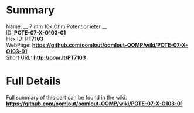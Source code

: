 
Summary
=================
  
Name: __ 7 mm 10k Ohm Potentiometer __    
ID: __POTE-07-X-O103-01__   
Hex ID: __PT7103__   
WebPage: __https://github.com/oomlout/oomlout-OOMP/wiki/POTE-07-X-O103-01__   
Short URL: __http://oom.lt/PT7103__   

Full Details
==========================
Full summary of this part can be found in the wiki:   
__https://github.com/oomlout/oomlout-OOMP/wiki/POTE-07-X-O103-01__    

